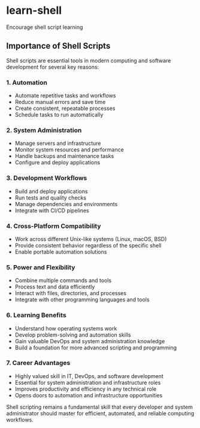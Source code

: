 # learn-shell
Encourage shell script learning

## Importance of Shell Scripts

Shell scripts are essential tools in modern computing and software development for several key reasons:

### 1. **Automation**
- Automate repetitive tasks and workflows
- Reduce manual errors and save time
- Create consistent, repeatable processes
- Schedule tasks to run automatically

### 2. **System Administration**
- Manage servers and infrastructure
- Monitor system resources and performance
- Handle backups and maintenance tasks
- Configure and deploy applications

### 3. **Development Workflows**
- Build and deploy applications
- Run tests and quality checks
- Manage dependencies and environments
- Integrate with CI/CD pipelines

### 4. **Cross-Platform Compatibility**
- Work across different Unix-like systems (Linux, macOS, BSD)
- Provide consistent behavior regardless of the specific shell
- Enable portable automation solutions

### 5. **Power and Flexibility**
- Combine multiple commands and tools
- Process text and data efficiently
- Interact with files, directories, and processes
- Integrate with other programming languages and tools

### 6. **Learning Benefits**
- Understand how operating systems work
- Develop problem-solving and automation skills
- Gain valuable DevOps and system administration knowledge
- Build a foundation for more advanced scripting and programming

### 7. **Career Advantages**
- Highly valued skill in IT, DevOps, and software development
- Essential for system administration and infrastructure roles
- Improves productivity and efficiency in any technical role
- Opens doors to automation and infrastructure opportunities

Shell scripting remains a fundamental skill that every developer and system administrator should master for efficient, automated, and reliable computing workflows.

